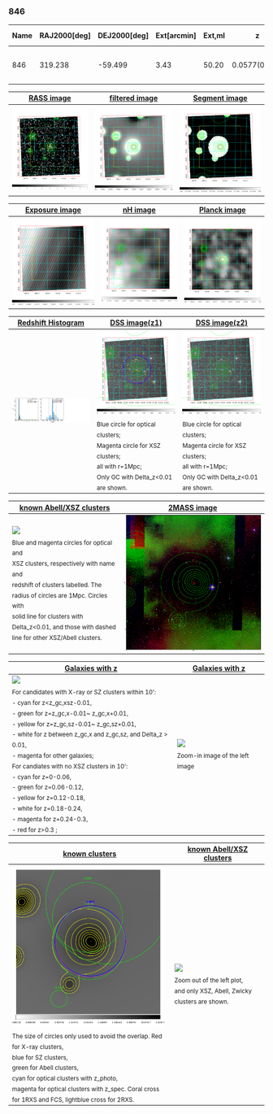 <div STYLE="page-break-after: always;"></div>

### 846

|Name|RAJ2000[deg]|DEJ2000[deg] |Ext[arcmin]| Ext,ml | z | z_src| C|GC(XSZ,Delta_z<0.01)| GC(OPT,Delta_z<0.01)|GC| R_sig[arcmin] | R500[arcmin] | R500[Mpc]| CRsig[c/s] | CR500[c/s] |L500[1E44 erg/s]|F500[1E-12 erg/s/cm^2]| M500[1E14 Msun]|Tx[keV]|Cnt_sig|Beta|Rc[arcmin]|Comment|Alias|
|---|---|---|---|---|---|------|---|--------|---------|----------|---|---|---|---|---|---|---|---|---|---|---|---|---|---|
|846| 319.238| -59.499| 3.43| 50.20| 0.0577(0.005)| z1, z_xsz| B| MCXC, Tar| A, W| A, MCXC, N, Tar, W| 12.700| 11.865| 0.796| 0.324(0.064)| 0.320(0.063)| 0.458(0.055)| 5.749(0.692)| 1.51(0.09)| 2.82(0.11)| 74.8| 0.779(-0.150+0.146)| 5.097(-1.378+1.185)| -| k418|

|[RASS image](../image/846/846_img.pdf)|[filtered image](../image/846/846_fil.pdf)|[Segment image](../image/846/846_seg.pdf)|
|-------------------|--------------------|-------------------|
| <img src="../image/846/846_img.png" width="300">  | <img src="../image/846/846_fil.png" width="300">   | <img src="../image/846/846_seg.png" width="300">  |

|[Exposure image](../image/846/846_mex.pdf)| [nH image](../image/846/846_nh.pdf)| [Planck image](../image/846/846_p.pdf)|
|-------------------|--------------------|-------------------|
|<img src="../image/846/846_mex.png" width="300">   | <img src="../image/846/846_nh.png" width="300">    | <img src="../image/846/846_p.png" width="300"> |

|[Redshift Histogram](../image/846/846_zg.pdf) | [DSS image(z1)](../image/846/846_dss_z1.pdf)      |  [DSS image(z2)](../image/846/846_dss_z2.pdf)    |
|-------------------|--------------------|-------------------|
|<img src="../image/846/846_zg.png" width="300"> |<img src="../image/846/846_dss_z1.png" width="300"> <sub><br>Blue circle for optical clusters; <br>Magenta circle for XSZ clusters; <br>all with r=1Mpc; <br>Only GC with Delta_z<0.01 are shown. </sub>| <img src="../image/846/846_dss_z2.png" width="300"><sub><br>Blue circle for optical clusters; <br>Magenta circle for XSZ clusters; <br>all with r=1Mpc; <br>Only GC with Delta_z<0.01 are shown. </sub> |

|[known Abell/XSZ clusters](../image/846/846_m.pdf) | [2MASS image](../image/846/846_2mass.pdf)      |
|-------------------|-------------------|
|<img src=../image/846/846_m.png width="300"> <br><sub>Blue and magenta circles for optical and <br>XSZ clusters, respectively with name and <br>redshift of clusters labelled. The <br>radius of circles are 1Mpc. Circles with <br>solid line for clusters with <br>Delta_z<0.01, and those with dashed <br>line for other XSZ/Abell clusters.        </sub>|<img src="../image/846/846_2mass.png" width="300">  |

|[Galaxies with z](../image/846/846_opt_ned.pdf) |[Galaxies with z](../image/846/846_opt_ned_zoom.pdf) |
|-------------------|-------------------|
| <img src=../image/846/846_opt_ned.png width="300"> <br><sub> For candidates with X-ray or SZ clusters within 10': <br> - cyan for z<z_gc,xsz-0.01, <br> - green for z=z_gc,x-0.01~ z_gc,x+0.01, <br> - yellow for z=z_gc,sz-0.01~ z_gc,sz+0.01, <br> - white for z between z_gc,x and z_gc,sz, and Delta_z > 0.01, <br> - magenta for other galaxies; <br>For candiates with no XSZ clusters in 10': <br> - cyan for z=0-0.06, <br> - green for z=0.06-0.12, <br> - yellow for z=0.12-0.18, <br> - white for z=0.18-0.24, <br> - magenta for z=0.24-0.3, <br> - red for z>0.3 ;  </sub>|<img src=../image/846/846_opt_ned_zoom.png width="300">  <br><sub> Zoom-in image of the left image</sub>|

|[known clusters](../image/846/846_gc.pdf) |[known Abell/XSZ clusters](../image/846/846_gc_large.pdf) |
|-------------------|-------------------|
| <img src=../image/846/846_gc.png width="300"> <br><sub> The size of circles only used to avoid the overlap. Red for X-ray clusters, <br> blue for SZ clusters, <br> green for Abell clusters, <br> cyan for optical clusters with z_photo, <br> magenta for optical clusters with z_spec. Coral cross for 1RXS and FCS, lightblue cross for 2RXS. </sub>|<img src=../image/846/846_gc_large.png width="300"> <br><sub> Zoom out of the left plot, <br> and only XSZ, Abell, Zwicky clusters are shown. </sub> |



